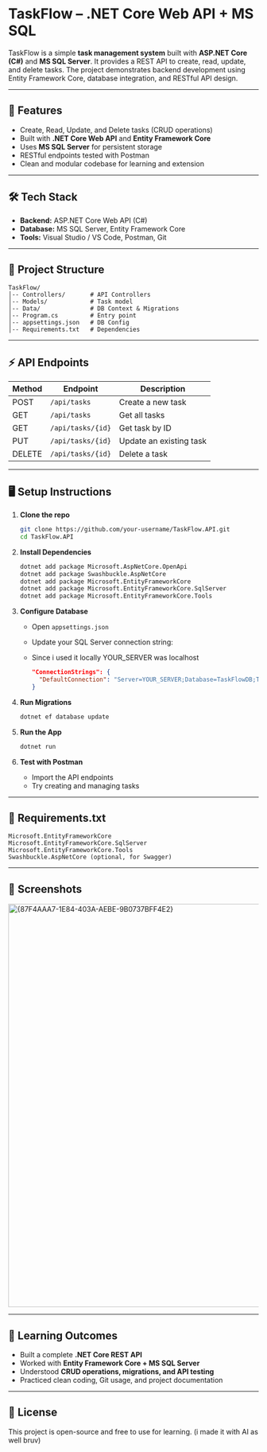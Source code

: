 # TaskFlow – .NET Core Web API + MS SQL

TaskFlow is a simple **task management system** built with **ASP.NET Core (C#)** and **MS SQL Server**.
It provides a REST API to create, read, update, and delete tasks.
The project demonstrates backend development using Entity Framework Core, database integration, and RESTful API design.

---

## 🚀 Features

* Create, Read, Update, and Delete tasks (CRUD operations)
* Built with **.NET Core Web API** and **Entity Framework Core**
* Uses **MS SQL Server** for persistent storage
* RESTful endpoints tested with Postman
* Clean and modular codebase for learning and extension

---

## 🛠️ Tech Stack

* **Backend:** ASP.NET Core Web API (C#)
* **Database:** MS SQL Server, Entity Framework Core
* **Tools:** Visual Studio / VS Code, Postman, Git

---

## 📂 Project Structure

```
TaskFlow/
│-- Controllers/       # API Controllers
│-- Models/            # Task model
│-- Data/              # DB Context & Migrations
│-- Program.cs         # Entry point
│-- appsettings.json   # DB Config
│-- Requirements.txt   # Dependencies
```

---

## ⚡ API Endpoints

| Method | Endpoint          | Description             |
| ------ | ----------------- | ----------------------- |
| POST   | `/api/tasks`      | Create a new task       |
| GET    | `/api/tasks`      | Get all tasks           |
| GET    | `/api/tasks/{id}` | Get task by ID          |
| PUT    | `/api/tasks/{id}` | Update an existing task |
| DELETE | `/api/tasks/{id}` | Delete a task           |

---

## 🖥️ Setup Instructions

1. **Clone the repo**

   ```bash
   git clone https://github.com/your-username/TaskFlow.API.git
   cd TaskFlow.API
   ```

2. **Install Dependencies**

   ```bash
   dotnet add package Microsoft.AspNetCore.OpenApi
   dotnet add package Swashbuckle.AspNetCore
   dotnet add package Microsoft.EntityFrameworkCore
   dotnet add package Microsoft.EntityFrameworkCore.SqlServer
   dotnet add package Microsoft.EntityFrameworkCore.Tools

   ```

3. **Configure Database**

   * Open `appsettings.json`
   * Update your SQL Server connection string:
   * Since i used it locally YOUR_SERVER was localhost

     ```json
     "ConnectionStrings": {
       "DefaultConnection": "Server=YOUR_SERVER;Database=TaskFlowDB;Trusted_Connection=True;TrustServerCertificate=True;"
     }
     ```

4. **Run Migrations**

   ```bash
   dotnet ef database update
   ```

5. **Run the App**

   ```bash
   dotnet run
   ```

6. **Test with Postman**

   * Import the API endpoints
   * Try creating and managing tasks

---

## 📜 Requirements.txt

```
Microsoft.EntityFrameworkCore
Microsoft.EntityFrameworkCore.SqlServer
Microsoft.EntityFrameworkCore.Tools
Swashbuckle.AspNetCore (optional, for Swagger)
```

---

## 📸 Screenshots

<img width="1514" height="811" alt="{87F4AAA7-1E84-403A-AEBE-9B0737BFF4E2}" src="https://github.com/user-attachments/assets/d4b1afeb-4d5e-408a-a422-6ca6ab7cd831" />


---

## 📘 Learning Outcomes

* Built a complete **.NET Core REST API**
* Worked with **Entity Framework Core + MS SQL Server**
* Understood **CRUD operations, migrations, and API testing**
* Practiced clean coding, Git usage, and project documentation

---

## 📎 License

This project is open-source and free to use for learning.
(i made it with AI as well bruv)
